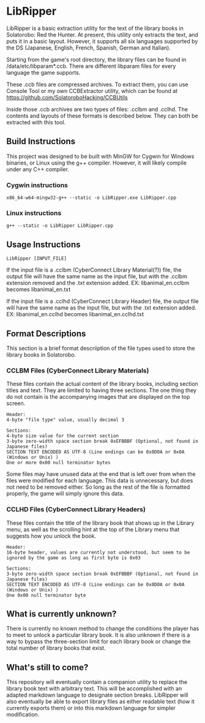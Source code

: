 # LibRipper

LibRipper is a basic extraction utility for the text of the library books in Solatorobo: Red the Hunter.
At present, this utility only extracts the text, and puts it in a basic layout. However, it supports all six languages supported by the DS (Japanese, English, French, Spanish, German and Italian).

Starting from the game's root directory, the library files can be found in /data/etc/libparam*.ccb. There are different libparam files for every language the game supports.

These .ccb files are compressed archives. To extract them, you can use Console Tool or my own CCBExtractor utility, which can be found at https://github.com/SolatoroboHacking/CCBUtils

Inside those .ccb archives are two types of files: .cclbm and .cclhd. The contents and layouts of these formats is described below. They can both be extracted with this tool.

## Build Instructions

This project was designed to be built with MinGW for Cygwin for Windows binaries, or Linux using the g++ compiler. However, it will likely compile under any
C++ compiler.


  ### Cygwin instructions

  ```
  x86_64-w64-mingw32-g++ --static -o LibRipper.exe LibRipper.cpp
  ```

  ### Linux instructions

  ```
  g++ --static -o LibRipper LibRipper.cpp
  ```

## Usage Instructions

```
LibRipper [INPUT_FILE]
```

If the input file is a .cclbm (CyberConnect Library Material(?)) file, the output file will have the same name as the input file, but with the .cclbm extension removed and the .txt extension added. EX: libanimal_en.cclbm becomes libanimal_en.txt

If the input file is a .cclhd (CyberConnect Library Header) file, the output file will have the same name as the input file, but with the .txt extension added. EX: libanimal_en.cclhd becomes libanimal_en.cclhd.txt

## Format Descriptions

This section is a brief format descriiption of the file types used to store the library books in Solatorobo.

  ### CCLBM Files (CyberConnect Library Materials)

  These files contain the actual content of the library books, including section titles and text. They are limited to having three sections.
  The one thing they do not contain is the accompanying images that are displayed on the top screen.
  
  ```
  Header:
  4-byte "file type" value, usually decimal 3

  Sections:
  4-byte size value for the current section
  3-byte zero-width space section break 0xEFBBBF (Optional, not found in Japanese files)
  SECTION TEXT ENCODED AS UTF-8 (Line endings can be 0x0D0A or 0x0A (Windows or Unix) )
  One or more 0x00 null terminator bytes
  ```

  Some files may have unused data at the end that is left over from when the files were modified for each language. This data is unnecessary, but does not need to be removed either. So long as the rest of the file is          formatted properly, the game will simply ignore this data.

  ### CCLHD Files (CyberConnect Library Headers)
  These files contain the title of the library book that shows up in the Library menu, as well as the scrolling hint at the top of the Library menu that suggests how you unlock the book.
  ```
  Header:
  16-byte header, values are currently not understood, but seem to be ignored by the game as long as first byte is 0x03

  Sections:
  3-byte zero-width space section break 0xEFBBBF (Optional, not found in Japanese files)
  SECTION TEXT ENCODED AS UTF-8 (Line endings can be 0x0D0A or 0x0A (Windows or Unix) )
  One 0x00 null terminator byte
  ```

  
  
## What is currently unknown?
There is currently no known method to change the conditions the player has to meet to unlock a particular library book. It is also unknown if there is a way to bypass the three-section limit for each library book or change the total number of library books that exist. 

## What's still to come?
This repository will eventually contain a companion utility to replace the library book text with arbitrary text. This will be accomplished with an adapted markdown language to designate section breaks. LibRipper will also eventually be able to export library files as either readable text (how it currently exports them) or into this markdown language for simpler modification.
